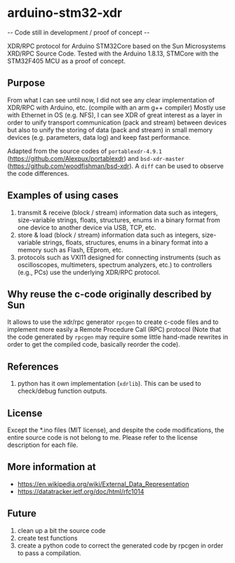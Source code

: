 # arduino-stm32-xdr

-- Code still in development / proof of concept --

XDR/RPC protocol for Arduino STM32Core based on the Sun Microsystems XRD/RPC Source Code. 
Tested with the Arduino 1.8.13, STMCore with the STM32F405 MCU as a proof of concept.

## Purpose

From what I can see until now, I did not see any clear implementation of XDR/RPC with Arduino, etc. (compile with an arm g++ compiler)
Mostly use with Ethernet in OS (e.g. NFS), I can see XDR of great interest as a layer in order to unify transport communication (pack and stream) between devices but also to unify the storing of data (pack and stream) in small memory devices (e.g. parameters, data log) and keep fast performance.

Adapted from the source codes of `portablexdr-4.9.1` (https://github.com/Alexpux/portablexdr) and `bsd-xdr-master` (https://github.com/woodfishman/bsd-xdr).
A `diff` can be used to observe the code differences.

## Examples of using cases

1. transmit & receive (block / stream) information data such as integers, size-variable strings, floats, structures, enums in a binary format from one device to another device via USB, TCP, etc.
2. store & load (block / stream) information data such as integers, size-variable strings, floats, structures, enums in a binary format into a memory such as Flash, EEprom, etc.
3. protocols such as VXI11 designed for connecting instruments (such as oscilloscopes, multimeters, spectrum analyzers, etc.) to controllers (e.g., PCs) use the underlying XDR/RPC protocol.

## Why reuse the c-code originally described by Sun

It allows to use the xdr/rpc generator `rpcgen` to create c-code files and to implement more easily a Remote Procedure Call (RPC) protocol (Note that the code generated by `rpcgen` may require some little hand-made rewrites in order to get the compiled code, basically reorder the code).

## References

1. python has it own implementation (`xdrlib`). This can be used to check/debug function outputs.

## License

Except the *.ino files (MIT license), and despite the code modifications, the entire source code is not belong to me. Please refer to the license description for each file.

## More information at

- https://en.wikipedia.org/wiki/External_Data_Representation
- https://datatracker.ietf.org/doc/html/rfc1014

## Future

1. clean up a bit the source code
2. create test functions
3. create a python code to correct the generated code by rpcgen in order to pass a compilation.
